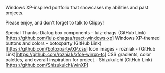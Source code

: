 Windows XP-inspired portfolio that showcases my abilities and past projects.

Please enjoy, and don't forget to talk to Clippy!

Special Thanks:
Dialog box components - luiz-chags (GitHub Link)[https://github.com/luiz-chagas/react-windows-xp]
Windows XP-themed buttons and colors - botoxparty (GitHub Link)[https://github.com/botoxparty/XP.css] 
Icon images - rozniak - (GitHub Link)[https://github.com/rozniak/xfce-winxp-tc]
CSS gradients, color palettes, and overall inspiration for project - ShizukuIchi (GitHub Link)[https://github.com/ShizukuIchi/winXP]
